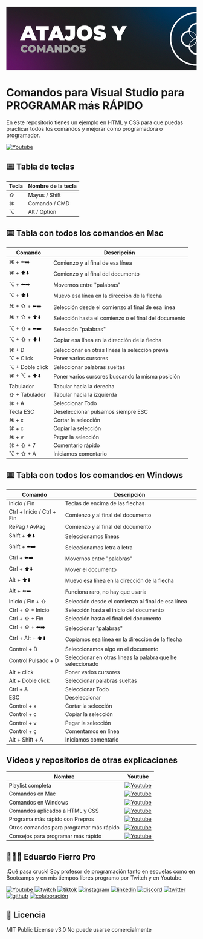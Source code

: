 ![Imagen del proyecto](https://github.com/eduardofierropro/Comandos-para-Visual-Studio-Code/blob/main/assets/home1.png)

# Comandos para Visual Studio para PROGRAMAR más RÁPIDO

En este repositorio tienes un ejemplo en HTML y CSS para que puedas practicar todos los comandos y mejorar como programadora o programador.

[![Youtube](https://img.shields.io/static/v1?label=&message=ver%20en%20youtube&color=FF0000&logo=youtube&logoColor=white&style=for-the-badge)](https://www.youtube.com/watch?v=tArtLYlq9ws&list=PLJpymL0goBgHH6Gwt2WGtK1pWwqnZbX75)

## ⌨️ Tabla de teclas
| Tecla | Nombre de la tecla |
|---------|-------------|
| ⇧  | Mayus / Shift |
| ⌘  | Comando / CMD |
| ⌥  | Alt / Option |


## ⌨️ Tabla con todos los comandos en Mac

| Comando | Descripción |
|---------|-------------|
| ⌘ + ⬅️➡️  | Comienzo y al final de esa línea |
| ⌘ + ⬆️⬇️ | Comienzo y al final del documento|
| ⌥ + ⬅️➡️  | Movernos entre "palabras" |
| ⌥ + ⬆️⬇️  | Muevo esa línea en la dirección de la flecha|
| ⌘ + ⇧ + ⬅️➡️ | Selección desde el comienzo al final de esa línea |
| ⌘ + ⇧ + ⬆️⬇️  | Selección hasta el comienzo o el final del documento |
| ⌥ + ⇧ + ⬅️➡️   | Selección "palabras"  |
| ⌥ + ⇧ + ⬆️⬇️   | Copiar esa línea en la dirección de la flecha |
| ⌘ + D | Seleccionar en otras líneas la selección previa |
| ⌥ + Click | Poner varios cursores |
| ⌥ + Doble click | Seleccionar palabras sueltas |
| ⌘ + ⌥ + ⬆️⬇️  | Poner varios cursores buscando la misma posición |
| Tabulador  | Tabular hacia la derecha |
| ⇧ + Tabulador  | Tabular hacia la izquierda |
| ⌘ + A  | Seleccionar Todo |
| Tecla ESC  | Deseleccionar pulsamos siempre ESC |
| ⌘ + x  | Cortar la selección |
| ⌘ + c  | Copiar la selección |
| ⌘ + v  | Pegar la selección |
| ⌘ + ⇧ + 7  | Comentario rápido |
| ⌥ + ⇧ + A  | Iniciamos comentario |

## ⌨️ Tabla con todos los comandos en Windows

| Comando | Descripción |
|---------|-------------|
| Inicio / Fin                  | Teclas de encima de las flechas |
| Ctrl + Inicio / Ctrl + Fin    | Comienzo y al final del documento |
| RePag / AvPag                 | Comienzo y al final del documento |
| Shift + ⬆️⬇️                    | Seleccionamos líneas  |
| Shift + ⬅️➡️                    | Seleccionamos letra a letra  |
| Ctrl + ⬅️➡️                    | Movernos entre "palabras"  |
| Ctrl + ⬆️⬇️                    | Mover el documento |
| Alt + ⬆️⬇️                     | Muevo esa línea en la dirección de la flecha |
| Alt + ⬅️➡️                     | Funciona raro, no hay que usarla |
| Inicio / Fin + ⇧              | Selección desde el comienzo al final de esa línea |
| Ctrl + ⇧ + Inicio             | Selección hasta el inicio del documento |
| Ctrl + ⇧ + Fin                | Selección hasta el final del documento |
| Ctrl + ⇧ + ⬅️➡️                | Seleccionar "palabras"  |
| Ctrl + Alt + ⬆️⬇️                | Copiamos esa línea en la dirección de la flecha |
| Control + D                   | Seleccionamos algo en el documento |
| Control Pulsado + D           | Seleccionar en otras líneas la palabra que he seleccionado |
| Alt + click  | Poner varios cursores |
| Alt + Doble click  | Seleccionar palabras sueltas |
| Ctrl + A  | Seleccionar Todo |
| ESC  | Deseleccionar |
| Control + x  | Cortar la selección |
| Control + c  | Copiar la selección |
| Control + v  | Pegar la selección |
| Control + ç  | Comentamos en línea |
| Alt + Shift + A  | Iniciamos comentario |


## Vídeos y repositorios de otras explicaciones

| Nombre | Youtube |
|--|--|
|Playlist completa|[![Youtube](https://img.shields.io/static/v1?label=&message=ver%20en%20youtube&color=FF0000&logo=youtube&logoColor=white&style=for-the-badge)](https://www.youtube.com/watch?v=tArtLYlq9ws&list=PLJpymL0goBgHH6Gwt2WGtK1pWwqnZbX75)|
|Comandos en Mac|[![Youtube](https://img.shields.io/static/v1?label=&message=ver%20en%20youtube&color=FF0000&logo=youtube&logoColor=white&style=for-the-badge)](https://youtu.be/aUQGxN-uGmI)|
|Comandos en Windows|[![Youtube](https://img.shields.io/static/v1?label=&message=ver%20en%20youtube&color=FF0000&logo=youtube&logoColor=white&style=for-the-badge)](https://youtu.be/8OYifC0O87Q)|
|Comandos aplicados a HTML y CSS|[![Youtube](https://img.shields.io/static/v1?label=&message=ver%20en%20youtube&color=FF0000&logo=youtube&logoColor=white&style=for-the-badge)](https://youtu.be/sw99Ve-MogQ)|
|Programa más rápido con Prepros|[![Youtube](https://img.shields.io/static/v1?label=&message=ver%20en%20youtube&color=FF0000&logo=youtube&logoColor=white&style=for-the-badge)](https://youtu.be/tArtLYlq9ws)|
|Otros comandos para programar más rápido|[![Youtube](https://img.shields.io/static/v1?label=&message=ver%20en%20youtube&color=FF0000&logo=youtube&logoColor=white&style=for-the-badge)](https://youtu.be/LrZuZZ5ycKw)|
|Consejos para programar más rápido|[![Youtube](https://img.shields.io/static/v1?label=&message=ver%20en%20youtube&color=FF0000&logo=youtube&logoColor=white&style=for-the-badge)](https://youtu.be/t73718VMScg)|

## 👨🏻‍🏫 Eduardo Fierro Pro
 
¡Qué pasa cruck! Soy profesor de programación tanto en escuelas como en Bootcamps y en mis tiempos libres programo por Twitch y en Youtube.

[![Youtube](https://img.shields.io/static/v1?label=&message=youtube&color=FF0000&logo=youtube&logoColor=white&style=for-the-badge)](https://youtube.com/EduardoFierroPro?sub_confirmation=1)
[![twitch](https://img.shields.io/static/v1?label=&message=twitch&color=6441a5&logo=twitch&logoColor=white&style=for-the-badge)](https://twitch.tv/eduardofierropro)
[![tiktok](https://img.shields.io/static/v1?label=&message=tiktok&color=ff0050&logo=tiktok&logoColor=white&style=for-the-badge)](https://www.tiktok.com/@eduardofierro.pro?)
[![instagram](https://img.shields.io/static/v1?label=&message=instagram&color=5B51D8&logo=instagram&logoColor=white&style=for-the-badge)](https://instagram.com/eduardofierro.pro)
[![linkedin](https://img.shields.io/static/v1?label=&message=linkedin&color=0e76a8&logo=linkedin&logoColor=white&style=for-the-badge)](https://www.linkedin.com/in/eduardofierropro)
[![discord](https://img.shields.io/static/v1?label=&message=discord&color=7289da&logo=discord&logoColor=white&style=for-the-badge)](https://discord.gg/t4Txush)
[![twitter](https://img.shields.io/static/v1?label=&message=twitter&color=1DA1F2&logo=twitter&logoColor=white&style=for-the-badge)](https://twitter.com/edfierropro)
[![github](https://img.shields.io/static/v1?label=&message=github&color=171515&logo=github&logoColor=white&style=for-the-badge)](https://github.com/eduardofierropro)
[![colaboración](https://img.shields.io/static/v1?label=&message=MIS%20CURSOS&color=blue&logo=teach&logoColor=white&style=for-the-badge)](http://colaboracion.eduardofierro.pro)


## 📄 Licencia 

MIT Public License v3.0
No puede usarse comercialmente

